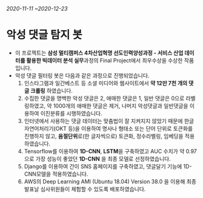 ###### 2020-11-11 ~2020-12-23



# 악성 댓글 탐지 봇

- 이 프로젝트는 **삼성 멀티캠퍼스 4차산업혁명 선도인력양성과정 - 서비스 산업 데이터를 활용한 빅데이터 분석 실무**과정의 Final Project에서 최우수상을 수상한 작품입니다.
- 악성 댓글 필터링 봇은 다음과 같은 과정으로 진행되었습니다.
  1. 인스타그램과 일간베스트 등 소셜 미디어와 웹사이트에서 **약 12만 7천 개의 댓글 크롤링** 하였습니다.
  2. 수집한 댓글을 명백한 악성 댓글은 2, 애매한 댓글은 1, 일반 댓글은 0으로 라벨링하였고, 약 1000개의 애매한 댓글은 제거, 나머지 악성댓글과 일반댓글을 이용하여 이진분류를 시행하였습니다.
  3. 인터넷에서 사용하는 댓글 데이터는 맞춤법이 잘 지켜지지 않았기 때문에 한글 자연어처리기(OKT 등)을 이용하여 명사나 형태소 또는 단어 단위로 토큰화를 진행하지 않고, **음절단위**로(한 글자씩으로) 토큰화, 정수라벨링, 임베딩을 적용하였습니다.
  4. Tensorflow를 이용하여 **1D-CNN**, **LSTM**을 구축하였고 AUC 수치가 약 0.97으로 가장 성능이 좋았던 **1D-CNN** 을 최종 모델로 선정하였습니다.
  5. Django를 이용하여 간이 SNS 홈페이지를 구축하였고, 댓글달기 기능에 1D-CNN모델을 적용하였습니다.
  6. AWS의 Deep Learning AMI (Ubuntu 18.04) Version 38.0 을 이용해 최종 발표날 심사위원들이 체험할 수 있도록 배포하였습니다.

